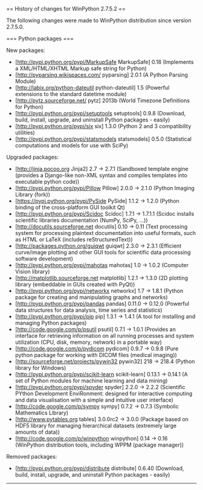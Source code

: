== History of changes for WinPython 2.7.5.2 ==

The following changes were made to WinPython distribution since version 2.7.5.0.

=== Python packages ===

New packages:

  * [http://pypi.python.org/pypi/MarkupSafe MarkupSafe] 0.18 (Implements a XML/HTML/XHTML Markup safe string for Python)
  * [http://pyparsing.wikispaces.com/ pyparsing] 2.0.1 (A Python Parsing Module)
  * [http://labix.org/python-dateutil python-dateutil] 1.5 (Powerful extensions to the standard datetime module)
  * [http://pytz.sourceforge.net/ pytz] 2013b (World Timezone Definitions for Python)
  * [http://pypi.python.org/pypi/setuptools setuptools] 0.9.8 (Download, build, install, upgrade, and uninstall Python packages - easily)
  * [http://pypi.python.org/pypi/six six] 1.3.0 (Python 2 and 3 compatibility utilities)
  * [http://pypi.python.org/pypi/statsmodels statsmodels] 0.5.0 (Statistical computations and models for use with SciPy)

Upgraded packages:

  * [http://jinja.pocoo.org Jinja2] 2.7 → 2.7.1 (Sandboxed template engine (provides a Django-like non-XML syntax and compiles templates into executable python code))
  * [http://pypi.python.org/pypi/Pillow Pillow] 2.0.0 → 2.1.0 (Python Imaging Library (fork))
  * [https://pypi.python.org/pypi/PySide PySide] 1.1.2 → 1.2.0 (Python binding of the cross-platform GUI toolkit Qt)
  * [http://pypi.python.org/pypi/Scidoc Scidoc] 1.7.1 → 1.7.1.1 (Scidoc installs scientific libraries documentation (NumPy, SciPy, ...))
  * [http://docutils.sourceforge.net docutils] 0.10 → 0.11 (Text processing system for processing plaintext documentation into useful formats, such as HTML or LaTeX (includes reStructuredText))
  * [http://packages.python.org/guiqwt guiqwt] 2.3.0 → 2.3.1 (Efficient curve/image plotting and other GUI tools for scientific data processing software development)
  * [http://pypi.python.org/pypi/mahotas mahotas] 1.0 → 1.0.2 (Computer Vision library)
  * [http://matplotlib.sourceforge.net matplotlib] 1.2.1 → 1.3.0 (2D plotting library (embeddable in GUIs created with PyQt))
  * [http://pypi.python.org/pypi/networkx networkx] 1.7 → 1.8.1 (Python package for creating and manipulating graphs and networks)
  * [http://pypi.python.org/pypi/pandas pandas] 0.11.0 → 0.12.0 (Powerful data structures for data analysis, time series and statistics)
  * [http://pypi.python.org/pypi/pip pip] 1.3.1 → 1.4.1 (A tool for installing and managing Python packages)
  * [http://code.google.com/p/psutil psutil] 0.7.1 → 1.0.1 (Provides an interface for retrieving information on all running processes and system utilization (CPU, disk, memory, network) in a portable way)
  * [http://code.google.com/p/pydicom pydicom] 0.9.7 → 0.9.8 (Pure python package for working with DICOM files (medical imaging))
  * [http://sourceforge.net/projects/pywin32 pywin32] 218 → 218.4 (Python library for Windows)
  * [http://pypi.python.org/pypi/scikit-learn scikit-learn] 0.13.1 → 0.14.1 (A set of Python modules for machine learning and data mining)
  * [http://pypi.python.org/pypi/spyder spyder] 2.2.0 → 2.2.2 (Scientific PYthon Development EnviRonment: designed for interactive computing and data visualisation with a simple and intuitive user interface)
  * [http://code.google.com/p/sympy sympy] 0.7.2 → 0.7.3 (Symbolic Mathematics Library)
  * [http://www.pytables.org tables] 3.0.0rc2 → 3.0.0 (Package based on HDF5 library for managing hierarchical datasets (extremely large amounts of data))
  * [http://code.google.com/p/winpython winpython] 0.14 → 0.16 (WinPython distribution tools, including WPPM (package manager))

Removed packages:

  * [http://pypi.python.org/pypi/distribute distribute] 0.6.40 (Download, build, install, upgrade, and uninstall Python packages - easily)

----
